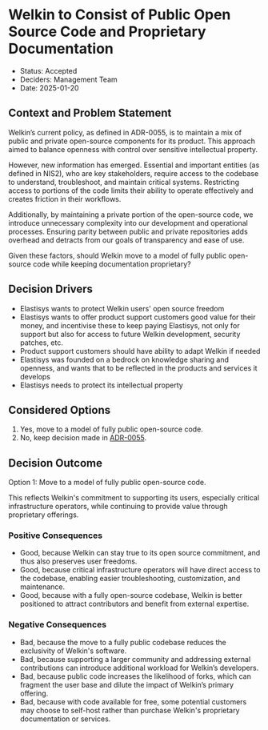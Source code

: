 # Welkin to Consist of Public Open Source Code and Proprietary Documentation

- Status: Accepted
- Deciders: Management Team
- Date: 2025-01-20

## Context and Problem Statement

Welkin’s current policy, as defined in ADR-0055, is to maintain a mix of public and private open-source components for its product. This approach aimed to balance openness with control over sensitive intellectual property.

However, new information has emerged.
Essential and important entities (as defined in NIS2), who are key stakeholders, require access to the codebase to understand, troubleshoot, and maintain critical systems.
Restricting access to portions of the code limits their ability to operate effectively and creates friction in their workflows.

Additionally, by maintaining a private portion of the open-source code, we introduce unnecessary complexity into our development and operational processes. Ensuring parity between public and private repositories adds overhead and detracts from our goals of transparency and ease of use.

Given these factors, should Welkin move to a model of fully public open-source code while keeping documentation proprietary?

## Decision Drivers

- Elastisys wants to protect Welkin users' open source freedom
- Elastisys wants to offer product support customers good value for their money, and incentivise these to keep paying Elastisys, not only for support but also for access to future Welkin development, security patches, etc.
- Product support customers should have ability to adapt Welkin if needed
- Elastisys was founded on a bedrock on knowledge sharing and openness, and wants that to be reflected in the products and services it develops
- Elastisys needs to protect its intellectual property

## Considered Options

1. Yes, move to a model of fully public open-source code.
1. No, keep decision made in [ADR-0055](0055-welkin-to-consist-of-both-public-and-private-open-source.md).

## Decision Outcome

Option 1: Move to a model of fully public open-source code.

This reflects Welkin's commitment to supporting its users, especially critical infrastructure operators, while continuing to provide value through proprietary offerings.

### Positive Consequences

- Good, because Welkin can stay true to its open source commitment, and thus also preserves user freedoms.
- Good, because critical infrastructure operators will have direct access to the codebase, enabling easier troubleshooting, customization, and maintenance.
- Good, because with a fully open-source codebase, Welkin is better positioned to attract contributors and benefit from external expertise.

### Negative Consequences

- Bad, because the move to a fully public codebase reduces the exclusivity of Welkin's software.
- Bad, because supporting a larger community and addressing external contributions can introduce additional workload for Welkin’s developers.
- Bad, because public code increases the likelihood of forks, which can fragment the user base and dilute the impact of Welkin’s primary offering.
- Bad, because with code available for free, some potential customers may choose to self-host rather than purchase Welkin's proprietary documentation or services.

